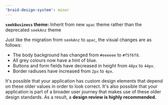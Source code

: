 ```yaml
---
'braid-design-system': minor
---
```


**`seekBusiness` theme:** Inherit from new `apac` theme rather than the deprecated `seekAnz` theme

Just like the migration from `seekAnz` to `apac`, the visual changes are as follows:

- The body background has changed from `#eeeeee` to `#f5f6f8`.
- All grey colours now have a hint of blue.
- Buttons and form fields have decreased in height from `48px` to `44px`.
- Border radiuses have increased from `2px` to `4px`.

It's possible that your application has custom design elements that depend on these older values in order to look correct. It's also possible that your application is part of a broader user journey that makes use of these older design standards. As a result, a **design review is highly recommended.**
